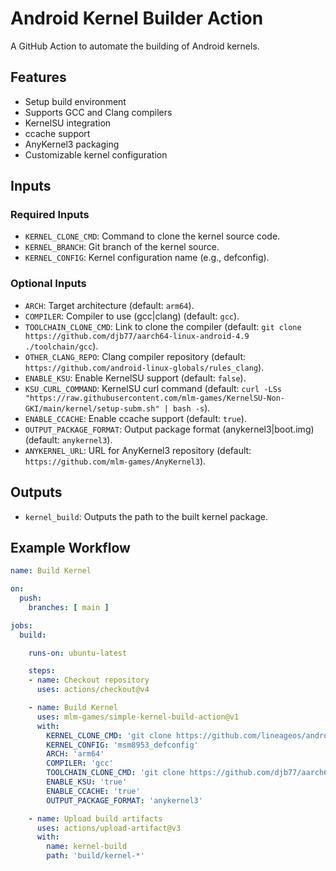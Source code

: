# Android Kernel Builder Action

A GitHub Action to automate the building of Android kernels.

## Features

- Setup build environment
- Supports GCC and Clang compilers
- KernelSU integration
- ccache support
- AnyKernel3 packaging
- Customizable kernel configuration

## Inputs

### Required Inputs

- `KERNEL_CLONE_CMD`: Command to clone the kernel source code.
- `KERNEL_BRANCH`: Git branch of the kernel source.
- `KERNEL_CONFIG`: Kernel configuration name (e.g., defconfig).

### Optional Inputs

- `ARCH`: Target architecture (default: `arm64`).
- `COMPILER`: Compiler to use (gcc|clang) (default: `gcc`).
- `TOOLCHAIN_CLONE_CMD`: Link to clone the compiler (default: `git clone https://github.com/djb77/aarch64-linux-android-4.9 ./toolchain/gcc`).
- `OTHER_CLANG_REPO`: Clang compiler repository (default: `https://github.com/android-linux-globals/rules_clang`).
- `ENABLE_KSU`: Enable KernelSU support (default: `false`).
- `KSU_CURL_COMMAND`: KernelSU curl command (default: `curl -LSs "https://raw.githubusercontent.com/mlm-games/KernelSU-Non-GKI/main/kernel/setup-subm.sh" | bash -s`).
- `ENABLE_CCACHE`: Enable ccache support (default: `true`).
- `OUTPUT_PACKAGE_FORMAT`: Output package format (anykernel3|boot.img) (default: `anykernel3`).
- `ANYKERNEL_URL`: URL for AnyKernel3 repository (default: `https://github.com/mlm-games/AnyKernel3`).

## Outputs

- `kernel_build`: Outputs the path to the built kernel package.

## Example Workflow

```yaml
name: Build Kernel

on:
  push:
    branches: [ main ]

jobs:
  build:

    runs-on: ubuntu-latest

    steps:
    - name: Checkout repository
      uses: actions/checkout@v4

    - name: Build Kernel
      uses: mlm-games/simple-kernel-build-action@v1
      with:
        KERNEL_CLONE_CMD: 'git clone https://github.com/lineageos/android_kernel_xiaomi_msm8953 -b android 13.0' # PSA: directory and depth=1 are added automatically!
        KERNEL_CONFIG: 'msm8953_defconfig'
        ARCH: 'arm64'
        COMPILER: 'gcc'
        TOOLCHAIN_CLONE_CMD: 'git clone https://github.com/djb77/aarch64-linux-android-4.9 ./toolchain/gcc'
        ENABLE_KSU: 'true'
        ENABLE_CCACHE: 'true'
        OUTPUT_PACKAGE_FORMAT: 'anykernel3'

    - name: Upload build artifacts
      uses: actions/upload-artifact@v3
      with:
        name: kernel-build
        path: 'build/kernel-*'
